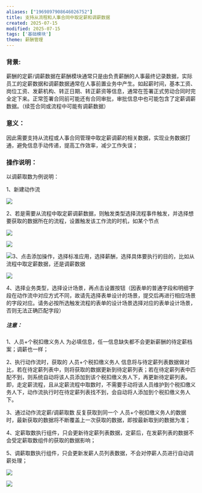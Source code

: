```yaml
---
aliases: ["1969897908646026752"]
title: 支持从流程和人事合同中取定薪和调薪数据
created: 2025-07-15
modified: 2025-07-15
tags: ['基础模块']
theme: 薪酬管理
---
```


### 背景:

薪酬的定薪/调薪数据在薪酬模块通常只是由负责薪酬的人事最终记录数据，实际员工的定薪数据和调薪数据通常在人事前置业务中产生。如起薪时间，基本工资、岗位工资、发薪机构、转正日期、转正薪资等信息，通常在签署正式劳动合同时完全定下来。正常签署合同前可能还有合同审批，审批信息中也可能包含了定薪调薪数据。（续签合同或流程中可能有调薪数据）

### 意义：

因此需要支持从流程或人事合同管理中取定薪调薪的相关数据，实现业务数据打通，避免信息手动传递，提高工作效率，减少工作失误；

### 操作说明：

以调薪取数为例说明：

1、新建动作流

![](https://myhelpdoc.oss-cn-heyuan.aliyuncs.com/mdimages/29cfa67828f66b235029d01b6d46ebb0.jpg)

2、若是需要从流程中取定薪调薪数据，则触发类型选择流程事件触发，并选择想要获取的数据所在的流程，设置触发该工作流的时机，如某个节点

![](https://myhelpdoc.oss-cn-heyuan.aliyuncs.com/mdimages/f2b9ace31150ec2144f39bb5540e817b.jpg)

![](https://myhelpdoc.oss-cn-heyuan.aliyuncs.com/mdimages/c7db0bf56f1c473f4ea0a5df1707e719.jpg)

![](https://myhelpdoc.oss-cn-heyuan.aliyuncs.com/mdimages/e51199b89631b077da6cf946f695397a.jpg)3、点击添加操作，选择标准应用，选择薪酬，选择具体要执行的目的，比如从流程中取定薪数据，还是调薪数据

![](https://myhelpdoc.oss-cn-heyuan.aliyuncs.com/mdimages/45d21e96c9ca798ef4ec3db1a10f79fc.jpg)

4、选择业务类型，选择设计场景，再点击设置按钮（因表单的普通字段和明细字段在动作流中对应方式不同，故请先选择表单设计的场景，提交后再进行相应场景的字段对应。请务必按所选触发流程的表单的设计场景选择对应的表单设计场景，否则无法正确匹配字段）

##### 注意：

1、人员+个税扣缴义务人 为必填信息，任一信息缺失都不会更新薪酬的待定薪档案；调薪也一样；

2、执行动作流时，获取的 人员+个税扣缴义务人 信息将与待定薪列表数据做对比，若在待定薪列表中，则将获取的数据更新到待定薪列表；若在待定薪列表中匹配不到，则系统自动将该人员添加到该个税扣缴义务人下，再更新待定薪列表。即，走定薪流程，且从定薪流程中取数时，不需要手动将该人员维护到个税扣缴义务人下，动作流执行时在待定薪列表找不到，会自动将人添加到个税扣缴义务人下。

3、通过动作流定薪/调薪取数 反复获取到同一个 人员+个税扣缴义务人的数据时，最新获取的数据将不断覆盖上一次获取的数据，即按最新取到的数据为准；

4、定薪取数执行组件，只会更新待定薪列表数据，定薪后，在发薪列表的数据不会受定薪取数组件的获取的数据影响；

5、调薪取数执行组件，只会更新发薪人员列表数据，不会对停薪人员进行自动调薪处理；

![](https://myhelpdoc.oss-cn-heyuan.aliyuncs.com/mdimages/54caf731f107d9bb84cb57f932c8126a.jpg)

![](https://myhelpdoc.oss-cn-heyuan.aliyuncs.com/mdimages/415ddc4a19011dc421e1a141fb0412fa.jpg)

